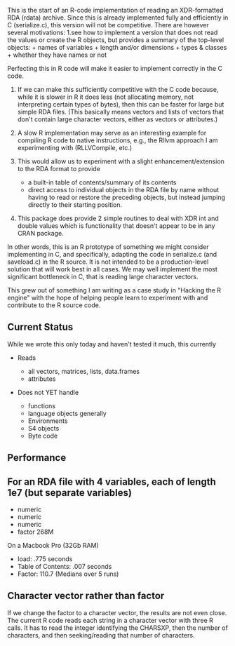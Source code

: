 This is the start of an R-code implementation of reading an XDR-formatted RDA (rdata) archive.
Since this is already implemented fully and efficiently in C (serialize.c), this version will not be
competitive.
There are however several motivations:
1.see how to implement a version that does not read the  values or create the R objects, but
  provides a summary of the top-level objects:
    + names of variables
	+ length and/or dimensions
	+ types & classes
	+ whether they have names or not

 Perfecting this in R code will make it easier to implement correctly in the C code.

1. If we can make this sufficiently competitive with the C code because, while it is slower in R it
   does less (not allocating memory, not interpreting certain types of bytes), then this can be
   faster for large but simple RDA files. (This basically means vectors and lists of vectors that
   don't contain large character vectors, either as vectors or attributes.)
   
1. A slow R implementation may serve as an interesting example for compiling R code to native
   instructions, e.g., the Rllvm approach I am experimenting with (RLLVCompile, etc.)

1. This would allow us to experiment with a slight enhancement/extension to the RDA format to
   provide 
   + a built-in table of contents/summary of its contents
   + direct access to individual objects in the RDA file by name without having to read or restore the
     preceding objects, but instead jumping directly to their starting position.

2. This package does provide 2 simple routines to deal with XDR int and double values which is
   functionality that doesn't appear to be in any CRAN package.


In other words, this is an R prototype of something we might consider implementing in C, and
specifically, adapting the code in serialize.c (and saveload.c) in the R source.
It is not intended to be a production-level solution that will work best in all cases. 
We may well implement the most significant bottleneck in C, that is reading large character vectors.

This grew out of something I am writing as a case study in "Hacking the R engine" with the hope of
helping people learn to experiment with and contribute to the R source code.


## Current Status
While we wrote this only today and haven't tested it much, this currently
+ Reads 
   + all vectors, matrices, lists, data.frames
   + attributes

+ Does not YET handle
   + functions
   + language objects generally
   + Environments
   + S4 objects
   + Byte code


##  Performance



## For an RDA file with 4 variables, each of length 1e7 (but separate variables)
  + numeric
  + numeric
  + numeric
  + factor
268M

On a Macbook Pro (32Gb RAM) 
+ load: .775 seconds
+ Table of Contents: .007 seconds 
+ Factor:  110.7
(Medians over 5 runs)


## Character vector rather than factor

If we change the factor to a character vector, the results are not even close.
The current R code reads each string in a character vector with three R calls.
It has to read the integer identifying the CHARSXP, then the number of characters, and then
seeking/reading that number of characters.
